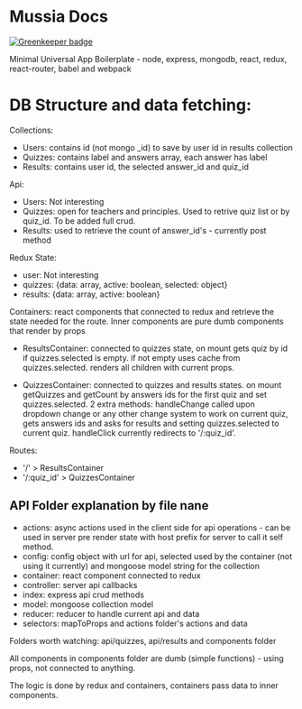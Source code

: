 # Mussia Docs

[![Greenkeeper badge](https://badges.greenkeeper.io/yurikrupnik/Mussia.svg)](https://greenkeeper.io/)

Minimal Universal App Boilerplate - node, express, mongodb, react, redux, react-router, babel and webpack  

# DB Structure and data fetching: 

Collections: 
 - Users: contains id (not mongo _id) to save by user id in results collection
 - Quizzes: contains label and answers array, each answer has label
 - Results: contains user id, the selected answer_id and quiz_id

Api:
 - Users: Not interesting 
 - Quizzes: open for teachers and principles. Used to retrive quiz list or by quiz_id. To be added full crud.
 - Results: used to retrieve the count of answer_id's - currently post method
    
Redux State:
 - user: Not interesting 
 - quizzes: {data: array, active: boolean, selected: object}
 - results: {data: array, active: boolean}
    
Containers: react components that connected to redux and retrieve the state needed for the route. Inner components are pure dumb components that render by props

- ResultsContainer: connected to quizzes state, on mount gets quiz by id if quizzes.selected is empty. if not empty uses cache from quizzes.selected. renders all children with current props. 

- QuizzesContainer: connected to quizzes and results states. on mount getQuizzes and getCount by answers ids for the first quiz and set quizzes.selected. 2 extra methods: handleChange called upon dropdown change or any other change system to work on current quiz, gets answers ids and asks for results and setting quizzes.selected to current quiz. handleClick currently redirects to '/:quiz_id'.

Routes:
- '/' > ResultsContainer
- '/:quiz_id' > QuizzesContainer

API Folder explanation by file nane
-----------------------------------
 - actions: async actions used in the client side for api operations - can be used in server pre render state with host prefix for server to call it self method.
 - config: config object with url for api, selected used by the container (not using it currently) and mongoose model string for the collection
 - container: react component connected to redux
 - controller: server api callbacks
 - index: express api crud methods
 - model: mongoose collection model
 - reducer: reducer to handle current api and data
 - selectors: mapToProps and actions folder's actions and data 

Folders worth watching: api/quizzes, api/results and components folder 

All components in components folder are dumb (simple functions) - using props, not connected to anything.

The logic is done by redux and containers, containers pass data to inner components.

